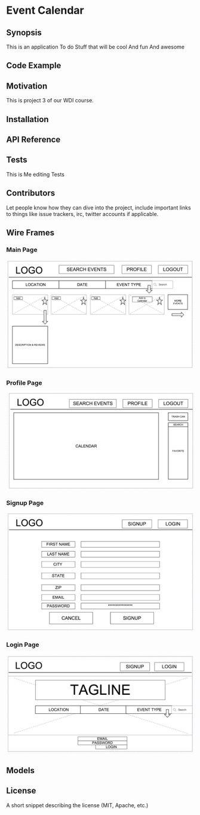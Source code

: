 # Event Calendar

## Synopsis
This is an application
To do Stuff
that will be cool
And fun
And awesome

## Code Example

## Motivation

This is project 3 of our WDI course.

## Installation


## API Reference


## Tests
This is Me editing Tests

## Contributors

Let people know how they can dive into the project, include important links to things like issue trackers, irc, twitter accounts if applicable.

## Wire Frames

### Main Page
![Main Page](./public/images/wireframes/Main.png)

### Profile Page
![Profile Page](./public/images/wireframes/Profile.png)

### Signup Page
![Signup Page](./public/images/wireframes/SignUp.png)

### Login Page
![Login Page](./public/images/wireframes/Login.png)

## Models

## License

A short snippet describing the license (MIT, Apache, etc.)

